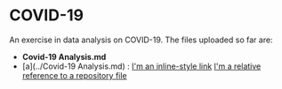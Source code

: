 # COVID-19
An exercise in data analysis on COVID-19. The files uploaded so far are:
* <b>Covid-19 Analysis.md</b>
* [a](../Covid-19 Analysis.md) :
[I'm an inline-style link](https://www.google.com)
[I'm a relative reference to a repository file](../Lib/prov2020.geo.json)
